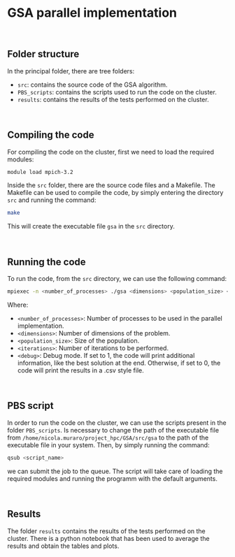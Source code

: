 # GSA parallel implementation
<br>

## Folder structure
In the principal folder, there are tree folders:
- `src`: contains the source code of the GSA algorithm.
- `PBS_scripts`: contains the scripts used to run the code on the cluster.
- `results`: contains the results of the tests performed on the cluster.

<br>


## Compiling the code
For compiling the code on the cluster, first we need to load the required modules:
```bash
module load mpich-3.2
```

Inside the `src` folder, there are the source code files and a Makefile.
The Makefile can be used to compile the code, by simply entering the directory `src` and running the command:
```bash
make
```
This will create the executable file `gsa` in the `src` directory.

<br>


## Running the code
To run the code, from the `src` directory, we can use the following command:
```bash
mpiexec -n <number_of_processes> ./gsa <dimensions> <population_size> <iterations> <debug>
```
Where:
- `<number_of_processes>`: Number of processes to be used in the parallel implementation.
- `<dimensions>`: Number of dimensions of the problem.
- `<population_size>`: Size of the population.
- `<iterations>`: Number of iterations to be performed.
- `<debug>`: Debug mode. If set to 1, the code will print additional information, like the best solution at the end. Otherwise, if set to 0, the code will print the results in a .csv style file.

<br>


## PBS script
In order to run the code on the cluster, we can use the scripts present in the folder `PBS_scripts`.
Is necessary to change the path of the executable file from `/home/nicola.muraro/project_hpc/GSA/src/gsa` to the path of the executable file in your system.
Then, by simply running the command:
```bash
qsub <script_name>
```
we can submit the job to the queue. The script will take care of loading the required modules and running the programm with the default arguments.

<br>

## Results
The folder `results` contains the results of the tests performed on the cluster. There is a python notebook that has been used to average the results and obtain the tables and plots.
